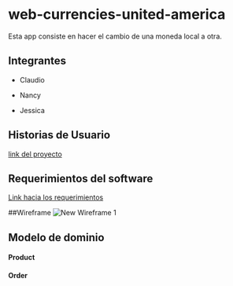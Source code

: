 # web-currencies-united-america

Esta app consiste en hacer el cambio de una moneda local a otra.
    
## Integrantes

- Claudio
    
- Nancy

- Jessica

## Historias de Usuario

[link del proyecto](https://github.com/orgs/currencies-united-america/projects/1)
  
## Requerimientos del software

[Link hacia los requerimientos]()

##Wireframe
![New Wireframe 1](https://github.com/user-attachments/assets/2d037060-b108-458c-a16d-865b096a9d22)

    
## Modelo de dominio

#### Product

#### Order
